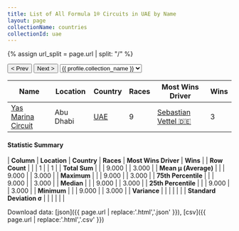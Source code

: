 ```yaml
---
title: List of All Formula 1® Circuits in UAE by Name
layout: page
collectionName: countries
collectionId: uae
---
```


{% assign url_split = page.url | split: "/" %}
<div id="collection-navigation">
<button onclick="selector.options[selector.selectedIndex-1].value && (window.location = selector.options[selector.selectedIndex-1].value);">&lt; Prev</button>
<button onclick="selector.options[selector.selectedIndex+1].value && (window.location = selector.options[selector.selectedIndex+1].value);">Next &gt;</button>
<select id="selector" onchange="this.options[this.selectedIndex].value && (window.location = this.options[this.selectedIndex].value);">
  {% for collectionId in site.data[page.collectionName].refs %}
    {% if collectionId == page.collectionId %}
      {% assign selected = "selected" %}
    {% else %}
      {% assign selected = "" %}
    {% endif %}
    {% assign profile = site.data[page.collectionName][collectionId].profile %}
    <option value="/f1/{{ page.collectionName }}/{{ collectionId }}/{{ url_split[4] }}" {{ selected }}>{{ profile.collection_name }}</option>
  {% endfor %}
</select>
</div>

| Name | Location | Country | Races | Most Wins Driver | Wins |
|--|--|--|--|--|--|
| [Yas Marina Circuit](/f1/circuits/yas_marina) | Abu Dhabi | [UAE](/f1/countries/uae) | 9 | [Sebastian Vettel 🇩🇪](/f1/drivers/vettel) | 3 |

#### Statistic Summary

| **Column** | **Location** | **Country** | **Races** | **Most Wins Driver** | **Wins** |
| **Row Count** |  |  | 1 |  | 1 |
| **Total Sum** |  |  | 9.000 |  | 3.000 |
| **Mean μ (Average)** |  |  | 9.000 |  | 3.000 |
| **Maximum** |  |  | 9.000 |  | 3.000 |
| **75th Percentile** |  |  | 9.000 |  | 3.000 |
| **Median** |  |  | 9.000 |  | 3.000 |
| **25th Percentile** |  |  | 9.000 |  | 3.000 |
| **Minimum** |  |  | 9.000 |  | 3.000 |
| **Variance** |  |  |  |  |  |
| **Standard Deviation σ** |  |  |  |  |  |

Download data: [json]({{ page.url | replace:'.html','.json' }}), [csv]({{ page.url | replace:'.html','.csv' }})
